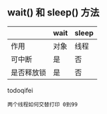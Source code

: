 ## wait() 和 sleep() 方法

|            | wait | sleep |
| ---------- | ---- | ----- |
| 作用       | 对象 | 线程  |
| 可中断     | 是   | 否    |
| 是否释放锁 | 是   | 否    |



todoqifei

```
两个线程如何交替打印 0到99
```